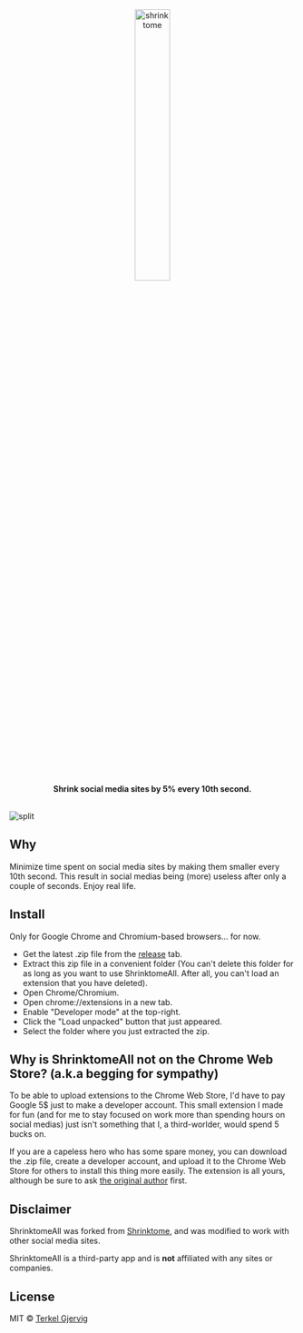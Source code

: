 <div align="center">
  <img src="https://github.com/terkelg/shrinktome/raw/master/logo.gif" alt="shrinktome" width="35%" />
</div>

<div align="center"><b>Shrink social media sites by 5% every 10th second.</b></div>

<br />

![split](https://github.com/terkelg/shrinktome/raw/master/assets/split.png)


## Why

Minimize time spent on social media sites by making them smaller every 10th second.
This result in social medias being (more) useless after only a couple of seconds. Enjoy real life.


## Install

Only for Google Chrome and Chromium-based browsers... for now.

- Get the latest .zip file from the [release](https://github.com/hellotinh03/ShrinktomeAll/releases) tab.
- Extract this zip file in a convenient folder (You can't delete this folder for as long as you want to use ShrinktomeAll. After all, you can't load an extension that you have deleted).
- Open Chrome/Chromium.
- Open chrome://extensions in a new tab.
- Enable "Developer mode" at the top-right.
- Click the "Load unpacked" button that just appeared.
- Select the folder where you just extracted the zip.


## Why is ShrinktomeAll not on the Chrome Web Store? (a.k.a begging for sympathy)

To be able to upload extensions to the Chrome Web Store, I'd have to pay Google 5$ just to make a developer account. This small extension I made for fun (and for me to stay focused on work more than spending hours on social medias) just isn't something that I, a third-worlder, would spend 5 bucks on.

If you are a capeless hero who has some spare money, you can download the .zip file, create a developer account, and upload it to the Chrome Web Store for others to install this thing more easily. The extension is all yours, although be sure to ask [the original author](https://github.com/terkelg) first.


## Disclaimer

ShrinktomeAll was forked from [Shrinktome](https://github.com/terkelg/shrinktome), and was modified to work with other social media sites.

ShrinktomeAll is a third-party app and is **not** affiliated with any sites or companies.


## License

MIT © [Terkel Gjervig](https://terkel.com)
